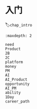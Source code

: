# 入门
:label:`chap_intro`

```toc
:maxdepth: 2

need
Product
2B
2C
platform
money
PM
AI
AI_Product
opportunity
AI_PM
ability
1Day
career_path
```
